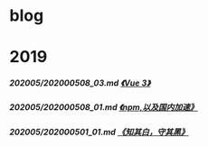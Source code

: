 # blog

# 2019
##### 202005/202000508_03.md   [《Vue 3》](2020/5/20200508_03.md) 
##### 202005/202000508_01.md   [《npm,以及国内加速》](2020/5/20200508_01.md) 
##### 202005/202000501_01.md   [《知其白，守其黑》](2020/5/20200501_01.md) 